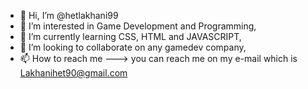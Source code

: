 - 👋 Hi, I’m @hetlakhani99
- 👀 I’m interested in Game Development and Programming,
- 🌱 I’m currently learning CSS, HTML and JAVASCRIPT,
- 💞️ I’m looking to collaborate on any gamedev company,
- 📫 How to reach me ---> you can reach me on my e-mail which is Lakhanihet90@gmail.com

<!---
hetlakhani99/hetlakhani99 is a ✨ special ✨ repository because its `README.md` (this file) appears on your GitHub profile.
You can click the Preview link to take a look at your changes.
--->
